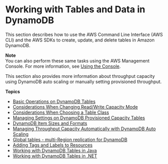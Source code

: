 # Working with Tables and Data in DynamoDB<a name="WorkingWithTables"></a>

This section describes how to use the AWS Command Line Interface \(AWS CLI\) and the AWS SDKs to create, update, and delete tables in Amazon DynamoDB\.

**Note**  
You can also perform these same tasks using the AWS Management Console\. For more information, see [Using the Console](ConsoleDynamoDB.md)\.

This section also provides more information about throughput capacity using DynamoDB auto scaling or manually setting provisioned throughput\.

**Topics**
+ [Basic Operations on DynamoDB Tables](WorkingWithTables.Basics.md)
+ [Considerations When Changing Read/Write Capacity Mode](switching.capacitymode.md)
+ [Considerations When Choosing a Table Class](WorkingWithTables.tableclasses.md)
+ [Managing Settings on DynamoDB Provisioned Capacity Tables](ProvisionedThroughput.md)
+ [DynamoDB Item Sizes and Formats](CapacityUnitCalculations.md)
+ [Managing Throughput Capacity Automatically with DynamoDB Auto Scaling](AutoScaling.md)
+ [Global tables \- multi\-Region replication for DynamoDB](GlobalTables.md)
+ [Adding Tags and Labels to Resources](Tagging.md)
+ [Working with DynamoDB Tables in Java](JavaDocumentAPIWorkingWithTables.md)
+ [Working with DynamoDB Tables in \.NET](LowLevelDotNetWorkingWithTables.md)